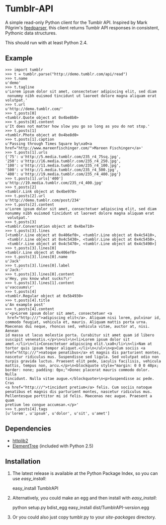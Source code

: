 # Tumblr-API #

A simple read-only Python client for the Tumblr API.  Inspired by Mark Pilgrim's [feedparser](http://code.google.com/p/feedparser/), this client returns Tumblr API responses in consistent, Pythonic data structures.

This should run with at least Python 2.4.

## Example ##

	>>> import tumblr
	>>> t = tumblr.parse("http://demo.tumblr.com/api/read")
	>>> t.name
	u'demo'
	>>> t.tagline
	u'Lorem ipsum dolor sit amet, consectetuer adipiscing elit, sed diam
	 nonummy nibh euismod tincidunt ut laoreet dolore magna aliquam erat volutpat.'
	>>> t.url
	u'http://demo.tumblr.com/'
	>>> t.posts[0]
	<tumblr.Quote object at 0x4be8b0>
	>>> t.posts[0].content
	u'It does not matter how slow you go so long as you do not stop.'
	>>> t.posts[1]
	<tumblr.Photo object at 0x4be8d0>
	>>> t.posts[1].caption
	u'Passing through Times Square by\xa0<a 
	href="http://www.mareenfischinger.com/">Mareen Fischinger</a>'
	>>> t.posts[1].urls
	{'75': u'http://5.media.tumblr.com/235_r4_75sq.jpg', 
	'250': u'http://16.media.tumblr.com/235_r4_250.jpg', 
	'100': u'http://11.media.tumblr.com/235_r4_100.jpg', 
	'500': u'http://1.media.tumblr.com/235_r4_500.jpg', 
	'400': u'http://19.media.tumblr.com/235_r4_400.jpg'}
	>>> t.posts[1].urls['400']
	u'http://19.media.tumblr.com/235_r4_400.jpg'
	>>> t.posts[2]
	<tumblr.Link object at 0x4be970>
	>>> t.posts[2].url
	u'http://demo.tumblr.com/post/234'
	>>> t.posts[2].content
	u'Lorem ipsum dolor sit amet, consectetuer adipiscing elit, sed diam 
	nonummy nibh euismod tincidunt ut laoreet dolore magna aliquam erat
	 volutpat.'
	>>> t.posts[3]
	<tumblr.Conversation object at 0x4be710>
	>>> t.posts[3].lines
	[<tumblr.Line object at 0x406ef0>, <tumblr.Line object at 0x4c5410>,
	 <tumblr.Line object at 0x4c5430>, <tumblr.Line object at 0x4c5450>,
	 <tumblr.Line object at 0x4c5470>, <tumblr.Line object at 0x4c5490>]
	>>> t.posts[3].lines[0]
	<tumblr.Line object at 0x406ef0>
	>>> t.posts[3].lines[0].name
	u'Jack'
	>>> t.posts[3].lines[0].label
	u'Jack:'
	>>> t.posts[3].lines[0].content
	u'Hey, you know what sucks?\r'
	>>> t.posts[3].lines[1].content
	u'vaccuums\r'
	>>> t.posts[4]
	<tumblr.Regular object at 0x5b4930>
	>>> t.posts[4].title
	u'An example post'
	>>> t.posts[4].content
	u'<p>Lorem ipsum dolor sit amet, consectetuer <a
	 href="http:///">adipiscing elit</a>. Aliquam nisi lorem, pulvinar id, 
	commodo feugiat, vehicula et, mauris. Aliquam mattis porta urna. 
	Maecenas dui neque, rhoncus sed, vehicula vitae, auctor at, nisi. Aenean 
	id massa ut lacus molestie porta. Curabitur sit amet quam id libero 
	suscipit venenatis.</p>\n<ul>\n<li>Lorem ipsum dolor sit 
	amet.</li>\n<li>Consectetuer adipiscing elit.\xa0</li>\n<li>Nam at 
	tortor quis ipsum tempor aliquet.</li>\n</ul>\n<p>Cum sociis <a 
	href="http:///">natoque penatibus</a> et magnis dis parturient montes, 
	nascetur ridiculus mus. Suspendisse sed ligula. Sed volutpat odio non 
	turpis gravida luctus. Praesent elit pede, iaculis facilisis, vehicula 
	mattis, tempus non, arcu.</p>\n<blockquote style="margin: 0 0 0 40px; 
	border: none; padding: 0px;">Donec placerat mauris commodo dolor. Nulla 
	tincidunt. Nulla vitae augue.</blockquote>\n<p>Suspendisse ac pede. Cras 
	<a href="http:///">tincidunt pretium</a> felis. Cum sociis natoque 
	penatibus et magnis dis parturient montes, nascetur ridiculus mus. 
	Pellentesque porttitor mi id felis. Maecenas nec augue. Praesent a quam 
	pretium leo congue accumsan.</p>'
    >>> t.posts[4].tags
    [u'lorem', u'ipsum', u'dolor', u'sit', u'amet']

## Dependencies ##

* [httplib2](http://code.google.com/p/httplib2/)
* [ElementTree](http://effbot.org/zone/element-index.htm) (included with Python 2.5)

## Installation ##

1) The latest release is available at the Python Package Index, so you can use _easy\_install_:

    easy_install TumblrAPI

2) Alternatively, you could make an egg and then install with _easy\_install_:

    python setup.py bdist_egg
    easy_install dist/TumblrAPI-*version*.egg

3) Or you could also just copy tumblr.py to your _site-packages_ directory.
